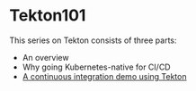 # Tekton101

This series on Tekton consists of three parts:
* An overview
* Why going Kubernetes-native for CI/CD
* [A continuous integration demo using Tekton](https://github.com/dewan-ahmed/Tekton101/blob/master/1%20-%20Tekton%20CI%20Demo.md)
